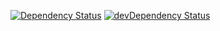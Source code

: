 [![Dependency Status](https://david-dm.org/dragonprojects/mxd-notepad-commands.svg)](https://david-dm.org/dragonprojects/mxd-notepad-commands)
[![devDependency Status](https://david-dm.org/dragonprojects/mxd-notepad-commands/dev-status.svg)](https://david-dm.org/dragonprojects/mxd-notepad-commands#info=devDependencies)
